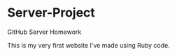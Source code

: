 # Server-Project
GitHub Server Homework 

This is my very first website I've made using Ruby code. 

